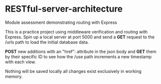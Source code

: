 # RESTful-server-architecture
Module assessment demonstrating routing with Express

This is a practice project using middleware verification 
and routing with Express. Spin up a local server at
port 5000 and send a **GET** request to the /urls path
to load the initial database data.

**POST** new additions with an "href": attribute in the json
body and **GET** them by their specific ID to see how the
/use path increments a new timestamp with each view.

Nothing will be saved locally all changes exist exclusively
in working memory.
